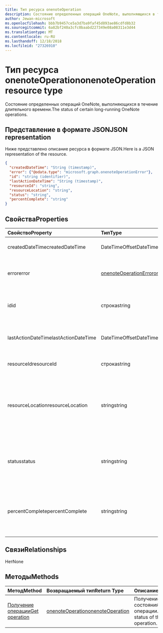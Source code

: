 ```yaml
---
title: Тип ресурса onenoteOperation
description: Состояние определенных операций OneNote, выполняющихся в течение длительного времени.
author: Jewan-microsoft
ms.openlocfilehash: bbb7b9457ce5a3d7ba9faf45d893ae86cdfd8b32
ms.sourcegitcommit: 6a82bf240a3cfc0baabd227349e08a08311e3d44
ms.translationtype: MT
ms.contentlocale: ru-RU
ms.lasthandoff: 12/18/2018
ms.locfileid: "27326910"
---
```

# <a name="onenoteoperation-resource-type"></a><span data-ttu-id="5f1f8-103">Тип ресурса onenoteOperation</span><span class="sxs-lookup"><span data-stu-id="5f1f8-103">onenoteOperation resource type</span></span>

<span data-ttu-id="5f1f8-104">Состояние определенных операций OneNote, выполняющихся в течение длительного времени.</span><span class="sxs-lookup"><span data-stu-id="5f1f8-104">The status of certain long-running OneNote operations.</span></span>

## <a name="json-representation"></a><span data-ttu-id="5f1f8-105">Представление в формате JSON</span><span class="sxs-lookup"><span data-stu-id="5f1f8-105">JSON representation</span></span>

<span data-ttu-id="5f1f8-106">Ниже представлено описание ресурса в формате JSON.</span><span class="sxs-lookup"><span data-stu-id="5f1f8-106">Here is a JSON representation of the resource.</span></span>

<!--{
  "blockType": "resource",
  "optionalProperties": [],
  "baseType": "microsoft.graph.operation",
  "@odata.type": "microsoft.graph.onenoteOperation"
}-->

```json
{
  "createdDateTime": "String (timestamp)",
  "error": {"@odata.type": "microsoft.graph.onenoteOperationError"},
  "id": "string (identifier)",
  "lastActionDateTime": "String (timestamp)",
  "resourceId": "string",
  "resourceLocation": "string",
  "status": "string",
  "percentComplete": "string"
}

```
## <a name="properties"></a><span data-ttu-id="5f1f8-107">Свойства</span><span class="sxs-lookup"><span data-stu-id="5f1f8-107">Properties</span></span>
| <span data-ttu-id="5f1f8-108">Свойство</span><span class="sxs-lookup"><span data-stu-id="5f1f8-108">Property</span></span>     | <span data-ttu-id="5f1f8-109">Тип</span><span class="sxs-lookup"><span data-stu-id="5f1f8-109">Type</span></span>   |<span data-ttu-id="5f1f8-110">Описание</span><span class="sxs-lookup"><span data-stu-id="5f1f8-110">Description</span></span>|
|:---------------|:--------|:----------|
|<span data-ttu-id="5f1f8-111">createdDateTime</span><span class="sxs-lookup"><span data-stu-id="5f1f8-111">createdDateTime</span></span>| <span data-ttu-id="5f1f8-112">DateTimeOffset</span><span class="sxs-lookup"><span data-stu-id="5f1f8-112">DateTimeOffset</span></span> |<span data-ttu-id="5f1f8-113">Время начала операции.</span><span class="sxs-lookup"><span data-stu-id="5f1f8-113">The start time of the operation.</span></span>|
|<span data-ttu-id="5f1f8-114">error</span><span class="sxs-lookup"><span data-stu-id="5f1f8-114">error</span></span>|[<span data-ttu-id="5f1f8-115">onenoteOperationError</span><span class="sxs-lookup"><span data-stu-id="5f1f8-115">onenoteOperationError</span></span>](onenoteoperationerror.md)|<span data-ttu-id="5f1f8-116">Ошибка при выполнении операции.</span><span class="sxs-lookup"><span data-stu-id="5f1f8-116">The error returned by the operation.</span></span>|
|<span data-ttu-id="5f1f8-117">id</span><span class="sxs-lookup"><span data-stu-id="5f1f8-117">id</span></span>|<span data-ttu-id="5f1f8-118">строка</span><span class="sxs-lookup"><span data-stu-id="5f1f8-118">string</span></span>|<span data-ttu-id="5f1f8-119">Идентификатор операции. Только для чтения.</span><span class="sxs-lookup"><span data-stu-id="5f1f8-119">The operation id. Read-only.</span></span>|
|<span data-ttu-id="5f1f8-120">lastActionDateTime</span><span class="sxs-lookup"><span data-stu-id="5f1f8-120">lastActionDateTime</span></span>| <span data-ttu-id="5f1f8-121">DateTimeOffset</span><span class="sxs-lookup"><span data-stu-id="5f1f8-121">DateTimeOffset</span></span> |<span data-ttu-id="5f1f8-122">Время последнего действия операции.</span><span class="sxs-lookup"><span data-stu-id="5f1f8-122">The time of the last action of the operation.</span></span>|
|<span data-ttu-id="5f1f8-123">resourceId</span><span class="sxs-lookup"><span data-stu-id="5f1f8-123">resourceId</span></span>|<span data-ttu-id="5f1f8-124">строка</span><span class="sxs-lookup"><span data-stu-id="5f1f8-124">string</span></span>|<span data-ttu-id="5f1f8-125">Идентификатор ресурса.</span><span class="sxs-lookup"><span data-stu-id="5f1f8-125">The resource id.</span></span>|
|<span data-ttu-id="5f1f8-126">resourceLocation</span><span class="sxs-lookup"><span data-stu-id="5f1f8-126">resourceLocation</span></span>|<span data-ttu-id="5f1f8-127">string</span><span class="sxs-lookup"><span data-stu-id="5f1f8-127">string</span></span>|<span data-ttu-id="5f1f8-p101">URI ресурса для объекта. Например, URI ресурса для скопированной страницы или раздела.</span><span class="sxs-lookup"><span data-stu-id="5f1f8-p101">The resource URI for the object. For example, the resource URI for a copied page or section.</span></span> |
|<span data-ttu-id="5f1f8-130">status</span><span class="sxs-lookup"><span data-stu-id="5f1f8-130">status</span></span>|<span data-ttu-id="5f1f8-131">string</span><span class="sxs-lookup"><span data-stu-id="5f1f8-131">string</span></span>|<span data-ttu-id="5f1f8-132">Текущее состояние операции: `notstarted`, `running`, `completed`, `failed`.</span><span class="sxs-lookup"><span data-stu-id="5f1f8-132">The current status of the operation: `notstarted`, `running`, `completed`, `failed`</span></span> |
|<span data-ttu-id="5f1f8-133">percentComplete</span><span class="sxs-lookup"><span data-stu-id="5f1f8-133">percentComplete</span></span>|<span data-ttu-id="5f1f8-134">string</span><span class="sxs-lookup"><span data-stu-id="5f1f8-134">string</span></span>|<span data-ttu-id="5f1f8-135">Процент завершения операции, если операция в состоянии `running`.</span><span class="sxs-lookup"><span data-stu-id="5f1f8-135">The operation percent complete if the operation is still in `running` status</span></span>

## <a name="relationships"></a><span data-ttu-id="5f1f8-136">Связи</span><span class="sxs-lookup"><span data-stu-id="5f1f8-136">Relationships</span></span>
<span data-ttu-id="5f1f8-137">Нет</span><span class="sxs-lookup"><span data-stu-id="5f1f8-137">None</span></span>


## <a name="methods"></a><span data-ttu-id="5f1f8-138">Методы</span><span class="sxs-lookup"><span data-stu-id="5f1f8-138">Methods</span></span>

| <span data-ttu-id="5f1f8-139">Метод</span><span class="sxs-lookup"><span data-stu-id="5f1f8-139">Method</span></span>           | <span data-ttu-id="5f1f8-140">Возвращаемый тип</span><span class="sxs-lookup"><span data-stu-id="5f1f8-140">Return Type</span></span>    |<span data-ttu-id="5f1f8-141">Описание</span><span class="sxs-lookup"><span data-stu-id="5f1f8-141">Description</span></span>|
|:---------------|:--------|:----------|
|[<span data-ttu-id="5f1f8-142">Получение операции</span><span class="sxs-lookup"><span data-stu-id="5f1f8-142">Get operation</span></span>](../api/onenoteoperation-get.md) | [<span data-ttu-id="5f1f8-143">onenoteOperation</span><span class="sxs-lookup"><span data-stu-id="5f1f8-143">onenoteOperation</span></span>](onenoteoperation.md) |<span data-ttu-id="5f1f8-144">Получение состояния операции.</span><span class="sxs-lookup"><span data-stu-id="5f1f8-144">Get the status of the operation.</span></span> |

<!-- uuid: 8fcb5dbc-d5aa-4681-8e31-b001d5168d79
2015-10-25 14:57:30 UTC -->
<!-- {
  "type": "#page.annotation",
  "description": "onenoteOperation resource",
  "keywords": "",
  "section": "documentation",
  "tocPath": ""
}-->
